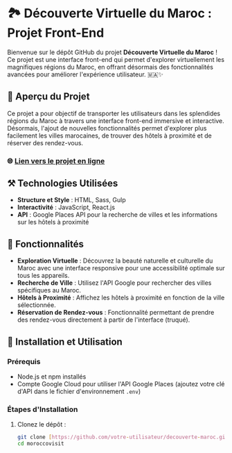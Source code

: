 # 🏞️ Découverte Virtuelle du Maroc : Projet Front-End

Bienvenue sur le dépôt GitHub du projet **Découverte Virtuelle du Maroc** ! Ce projet est une interface front-end qui permet d'explorer virtuellement les magnifiques régions du Maroc, en offrant désormais des fonctionnalités avancées pour améliorer l'expérience utilisateur. 🇲🇦✨

## 🌟 Aperçu du Projet

Ce projet a pour objectif de transporter les utilisateurs dans les splendides régions du Maroc à travers une interface front-end immersive et interactive. Désormais, l'ajout de nouvelles fonctionnalités permet d'explorer plus facilement les villes marocaines, de trouver des hôtels à proximité et de réserver des rendez-vous.

### 🌐 [Lien vers le projet en ligne](https://morocco.becj.net/)

## ⚒️ Technologies Utilisées

- **Structure et Style** : HTML, Sass, Gulp
- **Interactivité** : JavaScript, React.js
- **API** : Google Places API pour la recherche de villes et les informations sur les hôtels à proximité

## 📌 Fonctionnalités

- **Exploration Virtuelle** : Découvrez la beauté naturelle et culturelle du Maroc avec une interface responsive pour une accessibilité optimale sur tous les appareils.
- **Recherche de Ville** : Utilisez l'API Google pour rechercher des villes spécifiques au Maroc.
- **Hôtels à Proximité** : Affichez les hôtels à proximité en fonction de la ville sélectionnée.
- **Réservation de Rendez-vous** : Fonctionnalité permettant de prendre des rendez-vous directement à partir de l'interface (truqué).
  
## 🚀 Installation et Utilisation

### Prérequis

- Node.js et npm installés
- Compte Google Cloud pour utiliser l'API Google Places (ajoutez votre clé d'API dans le fichier d'environnement `.env`)

### Étapes d'Installation

1. Clonez le dépôt :

   ```bash
   git clone [https://github.com/votre-utilisateur/decouverte-maroc.git](https://github.com/Abde-Ait-bella/moroccovisit.git)
   cd moroccovisit
